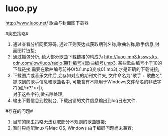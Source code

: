 # luoo.py
http://www.luoo.net/ 歌曲与封面图下载器

#爬虫策略#
1. 通过查看分析网页源码, 通过正则表达式获取期刊名称,歌曲名称,歌手信息,封面图片链接;
2. 通过抓包分析, 绝大部分歌曲下载链接的构成为
http://luoo-mp3.kssws.ks-cdn.com/low/luoo/radio(期刊编号)/(歌曲编号).mp3,
某些歌曲编号小于10的下载链接,需要在歌曲编号前补0(如1.mp3变成01.mp3),才是正确的下载链接;
3. 下载图片或音乐文件后,会存如对应的期刊文件夹, 文件命名为"歌手 + 歌曲名",
抓取到的歌手信息和歌曲名中, 可能含有不能用于Windows文件命名的非法字符(如\/:*?"<>|), \
对于这些字符,做去除处理;
4. 输出下载信息到控制台, 下载出错的文件信息输出到log日志文件.

#存在的问题#
1. 目前的爬虫策略无法获取部分不规则的歌曲链接;
2. 暂时只适配linux与Mac OS, Windows 由于编码问题尚未兼容;


